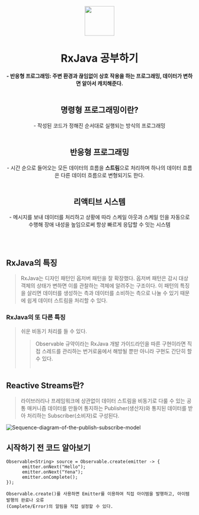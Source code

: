 <div align="center">
  <img src="https://user-images.githubusercontent.com/118269278/202439585-dc46e5a8-66e2-47d7-99e2-932447be5803.png" width="80" height="80" />
  <h1>RxJava 공부하기</h1>
  <strong>- 반응형 프로그래밍: 주변 환경과 끊임없이 상호 작용을 하는 프로그래밍, 데이터가 변하면 알아서 캐치해준다.<br><br></strong>
  
  <h2>명령형 프로그래밍이란?</h2>
  - 작성된 코드가 정해진 순서대로 실행되는 방식의 프로그래밍<br><br>
  
  <h2>반응형 프로그래밍</h2>
  - 시간 순으로 들어오는 모든 데이터의 흐름을 <strong>스트림</strong>으로 처리하며
    하나의 데이터 흐름은 다른 데이터 흐름으로 변형되기도 한다.<br><br>
    
 <h2>리액티브 시스템</h2>
 - 메시지를 보내 데이터를 처리하고 상황에 따라 스케일 아웃과 스케일 인을 자동으로 수행해 장애 내성을 높임으로써 항상 빠르게 응답할 수 잇는 시스템
  
  <br><br>
 
</div>
  
 ## RxJava의 특징
 > RxJava는 디자인 패턴인 옵저버 패턴을 잘 확장했다.
 > 옵저버 패턴은 감시 대상 객체의 상태가 변하면 이를 관찰하는 객체에 알려주는 구조이다.
 > 이 패턴의 특징을 살리면 데이터를 생성하는 측과 데이터를 소비하는 측으로 나눌 수 있기 때문에 쉽게 데이터 스트림을 처리할 수 있다.
 
 ### RxJava의 또 다른 특징
 > 쉬운 비동기 처리를 들 수 있다.
 >> Observable 규약이라는 RxJava 개발 가이드라인을 따른 구현이라면 직접 스레드를 관리하는 번거로움에서 해방될 뿐만 아니라 구현도 간단히 할 수 있다.<br><br>
 
 ## Reactive Streams란?
> 라이브러리나 프레임워크에 상관없이 데이터 스트림을 비동기로 다룰 수 있는 공통 매커니즘
> 데이터를 만들어 통지하는 Publisher(생산자)와 통지된 데이터를 받아 처리하는 Subscriber(소비자)로 구성된다.

![Sequence-diagram-of-the-publish-subscribe-model](https://user-images.githubusercontent.com/118269278/202840330-a2f2705b-2920-4d12-8ec9-95913a1ea558.png)

 <h2>시작하기 전 코드 알아보기</h2>
  
```
Observable<String> source = Observable.create(emitter -> {
      emitter.onNext("Hello");
      emitter.onNext("Yena");
      emitter.onComplete();
});

Observable.create()를 사용하면 Emitter를 이용하여 직접 아이템을 발행하고, 아이템 발행의 완료나 오류
(Complete/Error)의 알림을 직접 설정할 수 있다.

```

<div align="center">
</div>
